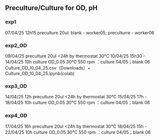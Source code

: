 ## **Preculture/Culture for OD, pH**
### **exp1**
07/04/25 12h15 preculture 20ul: blank - worker05; preculturre - worker06
### **exp2_OD**
09/04/25 preculture 20ul <24h by thermostat 30℃
10/04/25 15h30 - 14/04/25 10h culture OD_0.05 30℃ 550 rpm ：culture 04/05；blank 06 
Culture_OD_10_04_25.csv（Downloads）+ Culture_OD_10_04_25.ipynb(colab)
### **exp3_OD**
14/04/25 12h preculture 20ul <24h by thermostat 30℃
15/04/25 17h - 18/04/25 10h culture OD_0.05 30℃ 550 rpm ：culture 04/05；blank 06
### **exp4_OD**
17/04/25 16h preculture 20ul <24h by thermostat 30℃
18/04/25 15h - 22/04/25 10h culture OD_0.05 30℃ 550 rpm ：culture 04/05；blank 06
